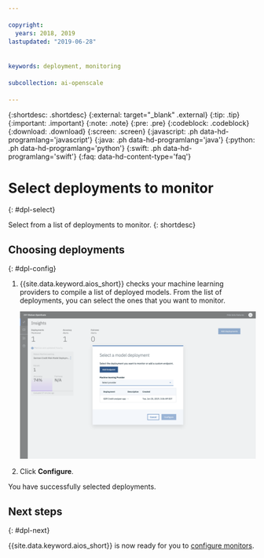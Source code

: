 ```yaml
---

copyright:
  years: 2018, 2019
lastupdated: "2019-06-28"


keywords: deployment, monitoring 

subcollection: ai-openscale

---
```


{:shortdesc: .shortdesc}
{:external: target="_blank" .external}
{:tip: .tip}
{:important: .important}
{:note: .note}
{:pre: .pre}
{:codeblock: .codeblock}
{:download: .download}
{:screen: .screen}
{:javascript: .ph data-hd-programlang='javascript'}
{:java: .ph data-hd-programlang='java'}
{:python: .ph data-hd-programlang='python'}
{:swift: .ph data-hd-programlang='swift'}
{:faq: data-hd-content-type='faq'}

# Select deployments to monitor
{: #dpl-select}

Select from a list of deployments to monitor.
{: shortdesc}

## Choosing deployments
{: #dpl-config}

1.  {{site.data.keyword.aios_short}} checks your machine learning providers to compile a list of deployed models. From the list of deployments, you can select the ones that you want to monitor.

    ![Select deployments](images/wos-select-model-deployment.png)

1.  Click **Configure**.

You have successfully selected deployments. 

## Next steps
{: #dpl-next}

{{site.data.keyword.aios_short}} is now ready for you to [configure monitors](/docs/services/ai-openscale?topic=ai-openscale-mo-config).
